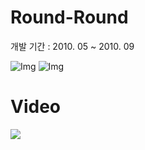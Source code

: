 # Round-Round
개발 기간 : 2010. 05 ~ 2010. 09

![Img](https://i.imgur.com/hy1JZgd.jpg)
![Img](https://i.imgur.com/IvXzZ53.jpg)

Video
====
[![](https://i.imgur.com/AiJxfB2.png)](https://youtu.be/bz0qMD9a3Ls)
